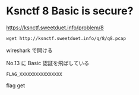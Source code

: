 # Ksnctf 8 Basic is secure?

<https://ksnctf.sweetduet.info/problem/8>

```
wget http://ksnctf.sweetduet.info/q/8/q8.pcap
```

wireshark で開ける

No.13 に Basic 認証を飛ばしている

```
FLAG_XXXXXXXXXXXXXXXX
```

flag get
